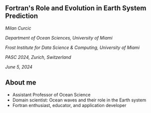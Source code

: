 <section>

# Fortran's Role and Evolution in Earth System Prediction

_Milan Curcic_


_Department of Ocean Sciences, University of Miami_

_Frost Institute for Data Science & Computing, University of Miami_

_PASC 2024, Zurich, Switzerland_

_June 5, 2024_
</section>


<section>

## About me

* Assistant Professor of Ocean Science
* Domain scientist: Ocean waves and their role in the Earth system
* Fortran enthusiast, educator, and application developer
</section>